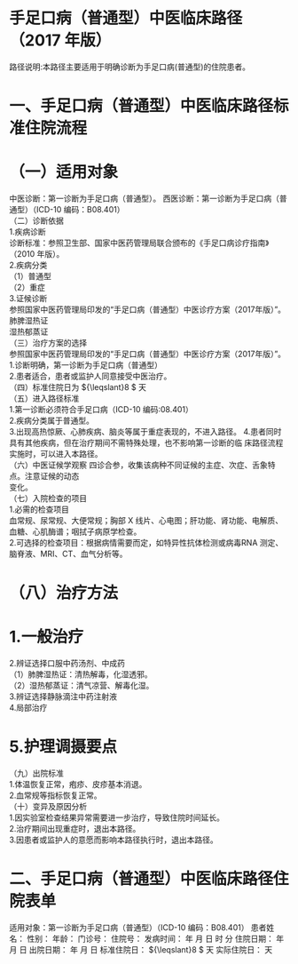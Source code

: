 # 手足口病（普通型）中医临床路径 （2017 年版）  
路径说明:本路径主要适用于明确诊断为手足口病(普通型)的住院患者。  
# 一、手足口病（普通型）中医临床路径标准住院流程  
# （一）适用对象  
中医诊断：第一诊断为手足口病（普通型）。 西医诊断：第一诊断为手足口病（普通型）（ICD-10 编码：B08.401）  
（二）诊断依据  
1.疾病诊断  
诊断标准：参照卫生部、国家中医药管理局联合颁布的《手足口病诊疗指南》（2010 年版）。  
2.疾病分类  
（1）普通型  
（2）重症  
3.证候诊断  
参照国家中医药管理局印发的“手足口病（普通型）中医诊疗方案（2017年版）”。  
肺脾湿热证  
湿热郁蒸证  
（三）治疗方案的选择  
参照国家中医药管理局印发的“手足口病（普通型）中医诊疗方案（2017年版）”。  
1.诊断明确，第一诊断为手足口病（普通型）  
2.患者适合，患者或监护人同意接受中医治疗。  
（四）标准住院日为 ${\leqslant}8 $ 天  
（五）进入路径标准  
1.第一诊断必须符合手足口病（ICD-10 编码:08.401）  
2.疾病分类属于普通型。  
3.出现高热惊厥、心肺疾病、脑炎等属于重症表现的，不进入路径。 4.患者同时具有其他疾病，但在治疗期间不需特殊处理，也不影响第一诊断的临 床路径流程实施时，可以进入本路径。  
（六）中医证候学观察  四诊合参，收集该病种不同证候的主症、次症、舌象特点。注意证候的动态  
变化。  
（七）入院检查的项目  
1.必需的检查项目  
血常规、尿常规、大便常规；胸部 X 线片、心电图；肝功能、肾功能、电解质、血糖、心肌酶谱；咽拭子病原学检查。  
2.可选择的检查项目：根据病情需要而定，如特异性抗体检测或病毒RNA 测定、脑脊液、MRI、CT、血气分析等。  
# （八）治疗方法  
# 1.一般治疗  
2.辨证选择口服中药汤剂、中成药  
（1）肺脾湿热证：清热解毒，化湿透邪。  
（2）湿热郁蒸证：清气凉营、解毒化湿。  
3.辨证选择静脉滴注中药注射液  
4.局部治疗  
# 5.护理调摄要点  
（九）出院标准  
1.体温恢复正常，疱疹、皮疹基本消退。  
2.血常规等指标恢复正常。  
（十）变异及原因分析  
1.因实验室检查结果异常需要进一步治疗，导致住院时间延长。  
2.治疗期间出现重症时，退出本路径。  
3.因患者或监护人的意愿而影响本路径执行时，退出本路径。  
# 二、手足口病（普通型）中医临床路径住院表单  
适用对象：第一诊断为手足口病（普通型）（ICD-10 编码：B08.401） 患者姓名：          性别：    年龄：    门诊号：         住院号：            发病时间：   年  月  日  时  分  住院日期：   年  月  日 出院日期：   年  月   日  标准住院日： ${\leqslant}8 $  天        实际住院日：  天  
